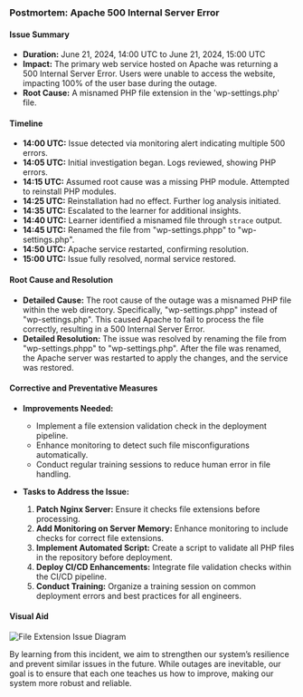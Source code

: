 ### Postmortem: Apache 500 Internal Server Error

#### Issue Summary
- **Duration:** June 21, 2024, 14:00 UTC to June 21, 2024, 15:00 UTC
- **Impact:** The primary web service hosted on Apache was returning a 500 Internal Server Error. Users were unable to access the website, impacting 100% of the user base during the outage.
- **Root Cause:** A misnamed PHP file extension in the 'wp-settings.php' file.

#### Timeline

- **14:00 UTC:** Issue detected via monitoring alert indicating multiple 500 errors.
- **14:05 UTC:** Initial investigation began. Logs reviewed, showing PHP errors.
- **14:15 UTC:** Assumed root cause was a missing PHP module. Attempted to reinstall PHP modules.
- **14:25 UTC:** Reinstallation had no effect. Further log analysis initiated.
- **14:35 UTC:** Escalated to the learner for additional insights.
- **14:40 UTC:** Learner identified a misnamed file through `strace` output.
- **14:45 UTC:** Renamed the file from "wp-settings.phpp" to "wp-settings.php".
- **14:50 UTC:** Apache service restarted, confirming resolution.
- **15:00 UTC:** Issue fully resolved, normal service restored.

#### Root Cause and Resolution
- **Detailed Cause:** The root cause of the outage was a misnamed PHP file within the web directory. Specifically, "wp-settings.phpp" instead of "wp-settings.php". This caused Apache to fail to process the file correctly, resulting in a 500 Internal Server Error.
- **Detailed Resolution:** The issue was resolved by renaming the file from "wp-settings.phpp" to "wp-settings.php". After the file was renamed, the Apache server was restarted to apply the changes, and the service was restored.

#### Corrective and Preventative Measures
- **Improvements Needed:**
  - Implement a file extension validation check in the deployment pipeline.
  - Enhance monitoring to detect such file misconfigurations automatically.
  - Conduct regular training sessions to reduce human error in file handling.

- **Tasks to Address the Issue:**
  1. **Patch Nginx Server:** Ensure it checks file extensions before processing.
  2. **Add Monitoring on Server Memory:** Enhance monitoring to include checks for correct file extensions.
  3. **Implement Automated Script:** Create a script to validate all PHP files in the repository before deployment.
  4. **Deploy CI/CD Enhancements:** Integrate file validation checks within the CI/CD pipeline.
  5. **Conduct Training:** Organize a training session on common deployment errors and best practices for all engineers.

#### Visual Aid
![File Extension Issue Diagram](https://example.com/diagram.png)

By learning from this incident, we aim to strengthen our system’s resilience and prevent similar issues in the future. While outages are inevitable, our goal is to ensure that each one teaches us how to improve, making our system more robust and reliable.